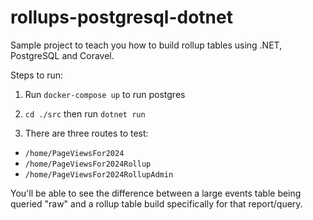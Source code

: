 # rollups-postgresql-dotnet

Sample project to teach you how to build rollup tables using .NET, PostgreSQL and Coravel.

Steps to run:

1. Run `docker-compose up` to run postgres

2. `cd ./src` then run `dotnet run`

3. There are three routes to test:
- `/home/PageViewsFor2024`
- `/home/PageViewsFor2024Rollup`
- `/home/PageViewsFor2024RollupAdmin`

You'll be able to see the difference between a large events table being queried "raw" and a rollup table build specifically for that report/query.